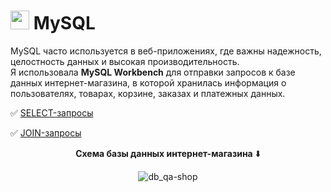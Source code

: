 <h1><img src="https://cdn.jsdelivr.net/gh/devicons/devicon/icons/mysql/mysql-original.svg" title="mysql" alt="mysql" width="30" height="30"/> MySQL</h1>
<p>MySQL часто используется в веб-приложениях, где важны надежность, целостность данных и высокая производительность.</br>
Я использовала <b>MySQL Workbench</b> для отправки запросов к базе данных интернет-магазина, в которой хранилась информация о пользователях, товарах, корзине, заказах и платежных данных.</p>
<p>✅ <a href="https://docs.google.com/spreadsheets/d/1RjRl2-EekVvbpovY_GuDFwgOciSYIMynK3DUHWUasMw/edit?gid=0#gid=0">SELECT-запросы</a></p>
<p>✅ <a href="https://docs.google.com/spreadsheets/d/1h-HVr5HEmRYJdRMDXINeH71fxd1YqqjuNvYubj1kKko/edit?gid=0#gid=0">JOIN-запросы</a></p>
<div align="center">
<p align="center"><b>Схема базы данных интернет-магазина</b> ⬇️</p>

![db_qa-shop](https://github.com/user-attachments/assets/2ff6918f-7a98-4405-8a49-62e06fb6230b)

</div>
